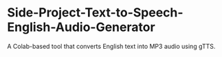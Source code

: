 # Side-Project-Text-to-Speech-English-Audio-Generator
A Colab-based tool that converts English text into MP3 audio using gTTS.
